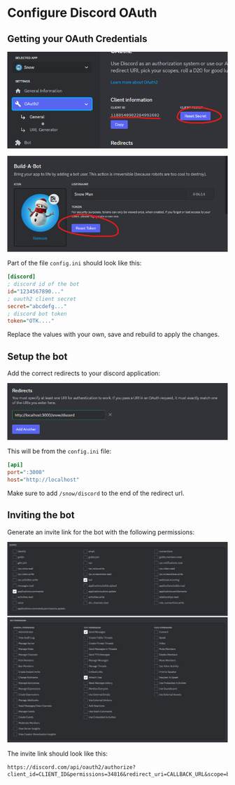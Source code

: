 # Configure Discord OAuth

## Getting your OAuth Credentials

![Alt text](oauth1.png)

![Alt text](oauth2.png)

Part of the file `config.ini` should look like this:

```ini
[discord]
; discord id of the bot
id="1234567890..."
; oauth2 client secret
secret="abcdefg..."
; discord bot token
token="OTK...."
```

Replace the values with your own, save and rebuild to apply the changes.

## Setup the bot

Add the correct redirects to your discord application:

![Alt text](redirects.png)

This will be from the `config.ini` file:

```ini
[api]
port=":3000"
host="http://localhost"
```

Make sure to add `/snow/discord` to the end of the redirect url.

## Inviting the bot

Generate an invite link for the bot with the following permissions:

![Alt text](scopes1.png)
![Alt text](scopes2.png)

The invite link should look like this:

```url
https://discord.com/api/oauth2/authorize?client_id=CLIENT_ID&permissions=34816&redirect_uri=CALLBACK_URL&scope=bot+applications.commands
```
